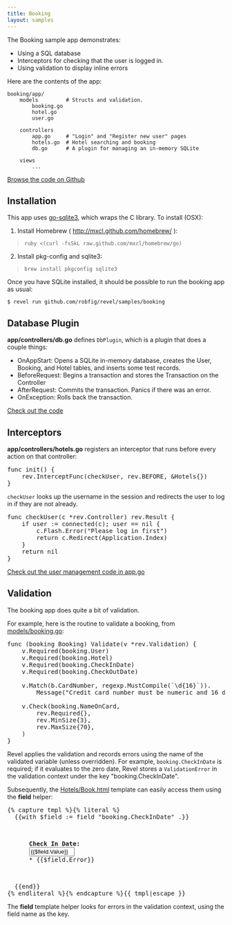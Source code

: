 ```yaml
---
title: Booking
layout: samples
---
```


The Booking sample app demonstrates:

* Using a SQL database
* Interceptors for checking that the user is logged in.
* Using validation to display inline errors

Here are the contents of the app:

	booking/app/
		models		   # Structs and validation.
			booking.go
			hotel.go
			user.go

		controllers
			app.go     # "Login" and "Register new user" pages
			hotels.go  # Hotel searching and booking
			db.go      # A plugin for managing an in-memory SQLite

		views
			...


[Browse the code on Github](https://github.com/robfig/revel/tree/master/samples/booking)

## Installation

This app uses [go-sqlite3](https://github.com/mattn/go-sqlite3), which wraps the
C library.  To install (OSX):

1. Install Homebrew ( http://mxcl.github.com/homebrew/ ):
>	`ruby <(curl -fsSkL raw.github.com/mxcl/homebrew/go)`

2. Install pkg-config and sqlite3:
>	`brew install pkgconfig sqlite3`

Once you have SQLite installed, it should be possible to run the booking app as
usual:

	$ revel run github.com/robfig/revel/samples/booking

## Database Plugin

**app/controllers/db.go** defines `DbPlugin`, which is a plugin that does a couple things:

* OnAppStart: Opens a SQLite in-memory database, creates the User, Booking, and
  Hotel tables, and inserts some test records.
* BeforeRequest: Begins a transaction and stores the Transaction on the Controller
* AfterRequest: Commits the transaction.  Panics if there was an error.
* OnException: Rolls back the transaction.

[Check out the code](https://github.com/robfig/revel/blob/master/samples/booking/app/controllers/db.go)

## Interceptors

**app/controllers/hotels.go** registers an interceptor that runs before every
action on that controller:

<pre class="prettyprint lang-go">
func init() {
	rev.InterceptFunc(checkUser, rev.BEFORE, &Hotels{})
}
</pre>

`checkUser` looks up the username in the session and redirects the user to log
in if they are not already.

<pre class="prettyprint lang-go">
func checkUser(c *rev.Controller) rev.Result {
	if user := connected(c); user == nil {
		c.Flash.Error("Please log in first")
		return c.Redirect(Application.Index)
	}
	return nil
}
</pre>

[Check out the user management code in app.go](https://github.com/robfig/revel/blob/master/samples/booking/app/controllers/app.go)

## Validation

The booking app does quite a bit of validation.

For example, here is the routine to validate a booking, from
[models/booking.go](https://github.com/robfig/revel/blob/master/samples/booking/app/models/booking.go):

<pre class="prettyprint lang-go">
func (booking Booking) Validate(v *rev.Validation) {
	v.Required(booking.User)
	v.Required(booking.Hotel)
	v.Required(booking.CheckInDate)
	v.Required(booking.CheckOutDate)

	v.Match(b.CardNumber, regexp.MustCompile(`\d{16}`)).
		Message("Credit card number must be numeric and 16 digits")

	v.Check(booking.NameOnCard,
		rev.Required{},
		rev.MinSize{3},
		rev.MaxSize{70},
	)
}
</pre>

Revel applies the validation and records errors using the name of the
validated variable (unless overridden).  For example, `booking.CheckInDate` is
required; if it evaluates to the zero date, Revel stores a `ValidationError` in
the validation context under the key "booking.CheckInDate".

Subsequently, the
[Hotels/Book.html](https://github.com/robfig/revel/blob/master/samples/booking/app/views/Hotels/Book.html)
template can easily access them using the **field** helper:

<pre class="prettyprint lang-go">{% capture tmpl %}{% literal %}
  {{with $field := field "booking.CheckInDate" .}}
    <p class="{{$field.ErrorClass}}">
      <strong>Check In Date:</strong>
      <input type="text" size="10" name="{{$field.Name}}" class="datepicker" value="{{$field.Value}}">
      * <span class="error">{{$field.Error}}</span>
    </p>
  {{end}}
{% endliteral %}{% endcapture %}{{ tmpl|escape }}</pre>

The **field** template helper looks for errors in the validation context, using
the field name as the key.
